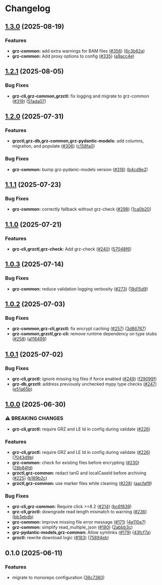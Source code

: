 # Changelog

## [1.3.0](https://github.com/BfArM-MVH/grz-tools/compare/grz-common-v1.2.1...grz-common-v1.3.0) (2025-08-19)


### Features

* **grz-common:** add extra warnings for BAM files ([#356](https://github.com/BfArM-MVH/grz-tools/issues/356)) ([6c3b62a](https://github.com/BfArM-MVH/grz-tools/commit/6c3b62a6ada98e7a7ad4bb15b6ad86cf7c27c5c1))
* **grz-common:** Add proxy options to config ([#335](https://github.com/BfArM-MVH/grz-tools/issues/335)) ([a9acc4e](https://github.com/BfArM-MVH/grz-tools/commit/a9acc4ee487de19cc29965aff1d1b10a32f174f7))

## [1.2.1](https://github.com/BfArM-MVH/grz-tools/compare/grz-common-v1.2.0...grz-common-v1.2.1) (2025-08-05)


### Bug Fixes

* **grz-cli,grz-common,grzctl:** fix logging and migrate to grz-common ([#319](https://github.com/BfArM-MVH/grz-tools/issues/319)) ([51ada07](https://github.com/BfArM-MVH/grz-tools/commit/51ada073a2af93ba1a1c48f069b4546ce9bd2975))

## [1.2.0](https://github.com/BfArM-MVH/grz-tools/compare/grz-common-v1.1.1...grz-common-v1.2.0) (2025-07-31)


### Features

* **grzctl,grz-db,grz-common,grz-pydantic-models:** add columns, migration, and populate ([#306](https://github.com/BfArM-MVH/grz-tools/issues/306)) ([c158fa0](https://github.com/BfArM-MVH/grz-tools/commit/c158fa0cfe47ddacd66947dd57b814f43cfaefdc))


### Bug Fixes

* **grz-common:** bump grz-pydanic-models version ([#316](https://github.com/BfArM-MVH/grz-tools/issues/316)) ([b4cd8e2](https://github.com/BfArM-MVH/grz-tools/commit/b4cd8e2925a24e7822ede3ddbfa1def4dccf8b87))

## [1.1.1](https://github.com/BfArM-MVH/grz-tools/compare/grz-common-v1.1.0...grz-common-v1.1.1) (2025-07-23)


### Bug Fixes

* **grz-common:** correctly fallback without grz-check ([#298](https://github.com/BfArM-MVH/grz-tools/issues/298)) ([1ca0b20](https://github.com/BfArM-MVH/grz-tools/commit/1ca0b20a7f2b57f5e49144956fb86d9de1b4301c))

## [1.1.0](https://github.com/BfArM-MVH/grz-tools/compare/grz-common-v1.0.3...grz-common-v1.1.0) (2025-07-21)


### Features

* **grz-cli,grzctl,grz-check:** Add grz-check ([#240](https://github.com/BfArM-MVH/grz-tools/issues/240)) ([57048f6](https://github.com/BfArM-MVH/grz-tools/commit/57048f66888cb566887e627a2b973c3f8b1b83c5))

## [1.0.3](https://github.com/BfArM-MVH/grz-tools/compare/grz-common-v1.0.2...grz-common-v1.0.3) (2025-07-14)


### Bug Fixes

* **grz-common:** reduce validation logging verbosity ([#273](https://github.com/BfArM-MVH/grz-tools/issues/273)) ([18d15d9](https://github.com/BfArM-MVH/grz-tools/commit/18d15d94543dcfb4ca3fa8918094ca1a52b8812c))

## [1.0.2](https://github.com/BfArM-MVH/grz-tools/compare/grz-common-v1.0.1...grz-common-v1.0.2) (2025-07-03)


### Bug Fixes

* **grz-common,grz-cli,grzctl:** fix encrypt caching ([#257](https://github.com/BfArM-MVH/grz-tools/issues/257)) ([3d86767](https://github.com/BfArM-MVH/grz-tools/commit/3d86767c77352e1a44807e312faac7604bd04de8))
* **grz-common,grzctl,grz-cli:** remove runtime dependency on type stubs ([#258](https://github.com/BfArM-MVH/grz-tools/issues/258)) ([a116499](https://github.com/BfArM-MVH/grz-tools/commit/a116499de19655ec9c4a43093c2c077dd10efbbc))

## [1.0.1](https://github.com/BfArM-MVH/grz-tools/compare/grz-common-v1.0.0...grz-common-v1.0.1) (2025-07-02)


### Bug Fixes

* **grz-cli,grzctl:** ignore missing log files if force enabled ([#249](https://github.com/BfArM-MVH/grz-tools/issues/249)) ([f29099f](https://github.com/BfArM-MVH/grz-tools/commit/f29099f147cbe5cdd1ad21eb5f3ef0e42d7385d2))
* **grz-db,grzctl:** address previously unchecked mypy type checks ([#247](https://github.com/BfArM-MVH/grz-tools/issues/247)) ([e51a65b](https://github.com/BfArM-MVH/grz-tools/commit/e51a65b090c891f44c6c4cc7199138d4cb15c07a))

## [1.0.0](https://github.com/BfArM-MVH/grz-tools/compare/grz-common-v0.1.0...grz-common-v1.0.0) (2025-06-30)


### ⚠ BREAKING CHANGES

* **grz-cli,grzctl:** require GRZ and LE Id in config during validate ([#226](https://github.com/BfArM-MVH/grz-tools/issues/226))

### Features

* **grz-cli,grzctl:** require GRZ and LE Id in config during validate ([#226](https://github.com/BfArM-MVH/grz-tools/issues/226)) ([7043d9b](https://github.com/BfArM-MVH/grz-tools/commit/7043d9b3d66fcbd66bc102d9d0608467293ff7e1))
* **grz-common:** check for existing files before encrypting ([#230](https://github.com/BfArM-MVH/grz-tools/issues/230)) ([28b84fd](https://github.com/BfArM-MVH/grz-tools/commit/28b84fd8a1133824c0ed624d494777d279f697eb))
* **grzctl,grz-common:** redact tanG and localCaseId before archiving ([#225](https://github.com/BfArM-MVH/grz-tools/issues/225)) ([b189b2c](https://github.com/BfArM-MVH/grz-tools/commit/b189b2ca94d59f2f640b07e0e6cc7e36df546049))
* **grzctl,grz-common:** use marker files while cleaning ([#228](https://github.com/BfArM-MVH/grz-tools/issues/228)) ([aacfaf9](https://github.com/BfArM-MVH/grz-tools/commit/aacfaf9a5da1c9d36835f679e522ef0376dde1d4))


### Bug Fixes

* **grz-cli,grz-common:** Require click &gt;=8.2 ([#214](https://github.com/BfArM-MVH/grz-tools/issues/214)) ([bc6f839](https://github.com/BfArM-MVH/grz-tools/commit/bc6f839efa3a7b88025af66199b7eea06ac688ef))
* **grz-cli,grzctl:** downgrade read length mismatch to warning ([#236](https://github.com/BfArM-MVH/grz-tools/issues/236)) ([bb3ebdb](https://github.com/BfArM-MVH/grz-tools/commit/bb3ebdb16b2baf4898e4683ed3c2c7eea9b07db2))
* **grz-common:** improve missing file error message ([#171](https://github.com/BfArM-MVH/grz-tools/issues/171)) ([4e110e7](https://github.com/BfArM-MVH/grz-tools/commit/4e110e7c96b387b2c4ae8390c400a5a6b004f2bb))
* **grz-common:** simplify read_multiple_json ([#180](https://github.com/BfArM-MVH/grz-tools/issues/180)) ([2abbb3c](https://github.com/BfArM-MVH/grz-tools/commit/2abbb3cb7d75d5d0a5b2fc85aaf10e83ad780793))
* **grz-pydantic-models,grz-common:** Allow symlinks ([#179](https://github.com/BfArM-MVH/grz-tools/issues/179)) ([43fcf7a](https://github.com/BfArM-MVH/grz-tools/commit/43fcf7ab1ae1a81aa79656073e764f310e5ed851))
* **grzctl:** rewrite download logic ([#183](https://github.com/BfArM-MVH/grz-tools/issues/183)) ([75894eb](https://github.com/BfArM-MVH/grz-tools/commit/75894ebbbbffd3125ae81a51927c1beff3b33990))

## 0.1.0 (2025-06-11)


### Features

* migrate to monorepo configuration ([36c7360](https://github.com/BfArM-MVH/grz-tools/commit/36c736044ce09473cc664b4471117465c5cab9a3))
